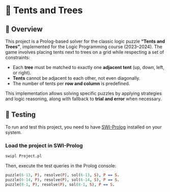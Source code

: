 # 🌳 Tents and Trees

## 🔎 Overview
This project is a Prolog-based solver for the classic logic puzzle **“Tents and Trees”**, implemented for the Logic Programming course (2023–2024). The game involves placing tents next to trees on a grid while respecting a set of constraints:

- Each **tree** must be matched to exactly one **adjacent tent** (up, down, left, or right).
- **Tents** cannot be adjacent to each other, not even diagonally.
- The number of tents per **row and column** is predefined.

This implementation allows solving specific puzzles by applying strategies and logic reasoning, along with fallback to **trial and error** when necessary.

## 🧪 Testing
To run and test this project, you need to have [SWI-Prolog](https://www.swi-prolog.org/Download.html) installed on your system.

### Load the project in SWI-Prolog
```bash
swipl Project.pl
```

Then, execute the test queries in the Prolog console:

```prolog
puzzle(6-13, P), resolve(P), sol(6-13, S), P == S.
puzzle(6-14, P), resolve(P), sol(6-14, S), P == S.
puzzle(8-1, P), resolve(P), sol(8-1, S), P == S.
```
